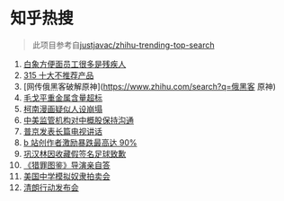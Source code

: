 # 知乎热搜

> 此项目参考自[justjavac/zhihu-trending-top-search](https://github.com/justjavac/zhihu-trending-top-search/blob/main/utils.ts)

<!-- BEGIN -->
  <!-- 最后更新时间:Fri Mar 18 2022 07:11:39 GMT+0000 (Coordinated Universal Time) -->
  1. [白象方便面员工很多是残疾人](https://www.zhihu.com/search?q=白象)
1. [315 十大不推荐产品](https://www.zhihu.com/search?q=十大不推荐产品)
1. [网传俄黑客破解原神](https://www.zhihu.com/search?q=俄黑客 原神)
1. [毛戈平重金属含量超标](https://www.zhihu.com/search?q=毛戈平)
1. [柯南漫画疑似人设崩塌 ](https://www.zhihu.com/search?q=柯南)
1. [中美监管机构对中概股保持沟通](https://www.zhihu.com/search?q=中美监管机构)
1. [普京发表长篇电视讲话](https://www.zhihu.com/search?q=普京长篇电视讲话)
1. [b 站创作者激励暴跌最高达 90% ](https://www.zhihu.com/search?q=哔哩哔哩)
1. [巩汉林因收藏假签名足球致歉](https://www.zhihu.com/search?q=巩汉林)
1. [《猎罪图鉴》导演亲自答](https://www.zhihu.com/search?q=猎罪图鉴)
1. [美国中学模拟奴隶拍卖会](https://www.zhihu.com/search?q=模拟奴隶拍卖会)
1. [清朗行动发布会](https://www.zhihu.com/search?q=清朗行动)
  <!-- END -->